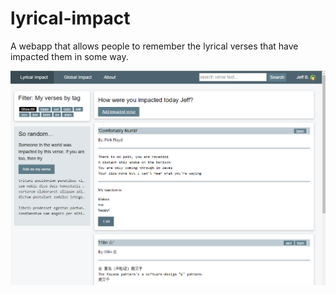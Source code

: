# lyrical-impact
A webapp that allows people to remember the lyrical verses that have impacted them in some way.

![Screenshot][1]

[1]: /images/screenshot.png
